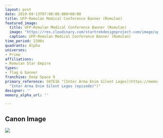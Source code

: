 ```yaml
---
layout: post
date: 2019-09-13T07:00:00.000+00:00
title: UFP-Romulan Medical Conference Banner (Romulan)
featured_image:
  title: UFP-Romulan Medical Conference Banner (Romulan)
  image: "https://res.cloudinary.com/startrekdesignproject-com/image/upload/v1568412577/UFP-RomulanrMedicalConferenceBanner_Romulan.png"
  caption: UFP-Romulan Medical Conference Banner (Romulan)
time_period: 2300s
quadrants: Alpha
universes:
- Prime
affiliations:
- Romulan Star Empire
types:
- flag & banner
franchise: Deep Space 9
primary_reference: S07E16 "[Inter Arma Enim Silent Leges](https://memory-alpha.fandom.com/wiki/Inter_Arma_Enim_Silent_Leges
  "Inter Arma Enim Silent Leges (episode)")"
designer: ''
memory_alpha_url: ''

---
```

## Canon Image

![](https://res.cloudinary.com/startrekdesignproject-com/image/upload/v1568412577/DS9-7x16-UFP-Romulan-Conference-Banners1.jpg)